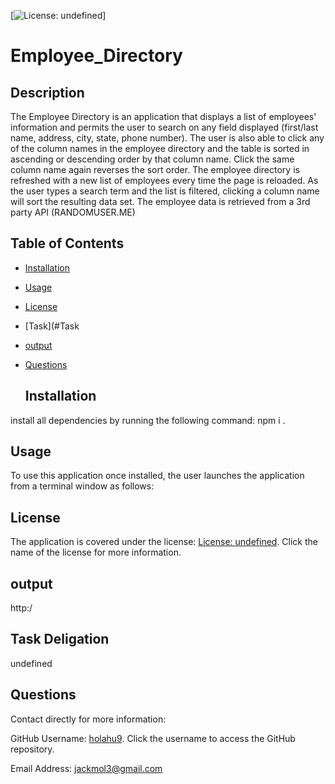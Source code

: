 [![License: undefined]()]


  # Employee_Directory 


  ## Description 

The Employee Directory is an application that displays a list of employees' information and permits the user to search on any field displayed (first/last name, address, city, state, phone number). The user is also able to click any of the column names in the employee directory and the table is sorted in ascending or descending order by that column name. Click the same column name again reverses the sort order. The employee directory is refreshed with a new list of employees every time the page is reloaded. As the user types a search term and the list is filtered, clicking a column name will sort the resulting data set. The employee data is retrieved from a 3rd party API (RANDOMUSER.ME)  


  ## Table of Contents

* [Installation](#installation)
* [Usage](#usage)
* [License](#license)
* [Task](#Task
* [output](#output)
* [Questions](#questions)


  ## Installation 

install all dependencies by running the following command: npm i . 


  ## Usage 

To use this application once installed, the user launches the application from a terminal window as follows: 

## License 


  The application is covered under the license: [License: undefined](). Click the name of the license for more information.

## output 


  http:/

## Task Deligation 

undefined


  ## Questions 

Contact directly for more information:

GitHub Username: [holahu9](https://github.com/holahu9). Click the username to access the GitHub repository. 

Email Address: [jackmol3@gmail.com](mailto:jackmol3@gmail.com)